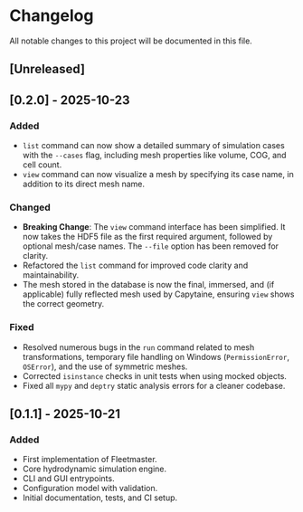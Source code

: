# Changelog

All notable changes to this project will be documented in this file.

## [Unreleased]

## [0.2.0] - 2025-10-23

### Added

- `list` command can now show a detailed summary of simulation cases with the `--cases` flag, including mesh properties like volume, COG, and cell count.
- `view` command can now visualize a mesh by specifying its case name, in addition to its direct mesh name.

### Changed

- **Breaking Change**: The `view` command interface has been simplified. It now takes the HDF5 file as the first required argument, followed by optional mesh/case names. The `--file` option has been removed for clarity.
- Refactored the `list` command for improved code clarity and maintainability.
- The mesh stored in the database is now the final, immersed, and (if applicable) fully reflected mesh used by Capytaine, ensuring `view` shows the correct geometry.

### Fixed

- Resolved numerous bugs in the `run` command related to mesh transformations, temporary file handling on Windows (`PermissionError`, `OSError`), and the use of symmetric meshes.
- Corrected `isinstance` checks in unit tests when using mocked objects.
- Fixed all `mypy` and `deptry` static analysis errors for a cleaner codebase.

## [0.1.1] - 2025-10-21

### Added

- First implementation of Fleetmaster.
- Core hydrodynamic simulation engine.
- CLI and GUI entrypoints.
- Configuration model with validation.
- Initial documentation, tests, and CI setup.
